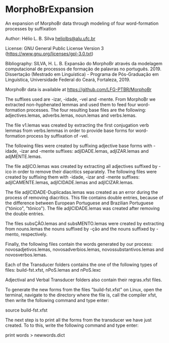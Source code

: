 # MorphoBrExpansion
An expansion of MorphoBr data through modeling of four word-formation processes by suffixation

Author: Hélio L. B. Silva heliolbs@alu.ufc.br

License: GNU General Public License Version 3 (https://www.gnu.org/licenses/gpl-3.0.txt)

Bibliography: SILVA, H. L. B. Expansão do MorphoBr através da modelagem computacional de processos de formação de palavras no português. 2019. Dissertação (Mestrado em Linguística) - Programa de Pós-Graduação em Linguística, Universidade Federal do Ceará, Fortaleza, 2019.

MorphoBr data is available at https://github.com/LFG-PTBR/MorphoBr

The suffixes used are -izar, -idade, -vel and -mente.
From MorphoBr we extracted non-hyphenated lemmas and used them to feed four word-formation processes.
The four resulting base files are the following: adjectives.lemas, adverbs.lemas, noun.lemas and verbs.lemas.

The file v1.lemas was created by extracting the first conjugation verb lemmas from verbs.lemmas in order to provide base forms for word-formation process by suffixation of -vel.

The following files were created by suffixing adjective base forms with -idade, -izar and -mente suffixes: adjIDADE.lemas, adjIZAR.lemas and adjMENTE.lemas.

The file adjICO.lemas was created by extracting all adjectives suffixed by -ico in order to remove their diacritics separately. The following files were created by suffixing them with -idade, -izar and -mente suffixes: adjICAMENTE.lemas, adjICIDADE.lemas and adjICIZAR.lemas.

The file adjICIDADE-Duplicadas.lemas was created as an error during the process of removing diacritics. This file contains double entries, because of the difference between European Portuguese and Brazilian Portuguese ("tónico", "tônico"). The file adjICIDADE.lemas was created after removing the double entries.

The files subsÇÃO.lemas and subsMENTO.lemas were created by extracting from nouns.lemas the nouns suffixed by -ção and the nouns suffixed by -mento, respectively.

Finally, the following files contain the words generated by our process: novosadjetivos.lemas, novosadverbios.lemas, novossubstantivos.lemas and novosverbos.lemas.

Each of the Transducer folders contains the one of the following types of files: build-fst.xfst, nPoS.lemas and nPoS.lexc

Adjectival and Verbal Transducer folders also contain their regras.xfst files.

To generate the new forms from the files "build-fst.xfst" on Linux, open the terminal, navigate to the directory where the file is, call the compiler xfst, then write the following command and type enter:

source build-fst.xfst

The next step is to print all the forms from the transducer we have just created. To to this, write the following command and type enter:

print words > newwords.dict
